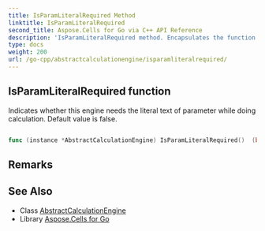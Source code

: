 ```yaml
---
title: IsParamLiteralRequired Method 
linktitle: IsParamLiteralRequired
second_title: Aspose.Cells for Go via C++ API Reference
description: 'IsParamLiteralRequired method. Encapsulates the function that represents isparamliteralrequired in Go.'
type: docs
weight: 200
url: /go-cpp/abstractcalculationengine/isparamliteralrequired/
---
```


## IsParamLiteralRequired function

Indicates whether this engine needs the literal text of parameter while doing calculation. Default value is false.

```go

func (instance *AbstractCalculationEngine) IsParamLiteralRequired()  (bool,  error) 

```

## Remarks


## See Also

* Class [AbstractCalculationEngine](../)
* Library [Aspose.Cells for Go](../../)
